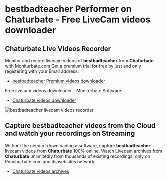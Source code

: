 # bestbadteacher Performer on Chaturbate - Free LiveCam videos downloader

## Chaturbate Live Videos Recorder

Monitor and record livecam videos of **bestbadteacher** from **Chaturbate** with Moniturbate.com
Get a premium trial for free by just and only registering with your Email address:
* [bestbadteacher Premium videos downloader](https://moniturbate.com/request-demo-licence-key.html)

Free livecam videos downloader - Moniturbate Software:
* [Chaturbate videos downloader](https://moniturbate.com/moniturbate-download-software.html)

![bestbadteacher livecam videos recorder](https://peachurnet.com/templates/moniturbate-software.png)


## Capture bestbadteacher videos from the Cloud and watch your recordings on Streaming

Without the need of downloading a software, capture **bestbadteacher** livecam videos from **Chaturbate** 100% online.
Watch Livecam archives from **Chaturbate** unlimitedly from thousands of existing recordings, only on Peachurbate.com and its websites network:
* [Chaturbate videos archives](https://peachurnet.com/)